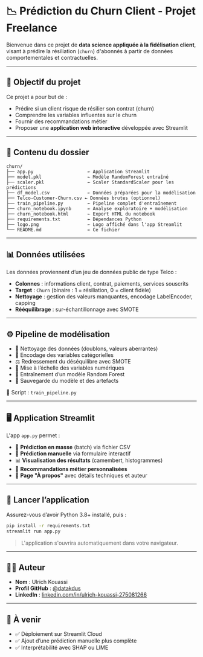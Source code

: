 # 📉 Prédiction du Churn Client - Projet Freelance

Bienvenue dans ce projet de **data science appliquée à la fidélisation client**, visant à prédire la résiliation (`churn`) d'abonnés à partir de données comportementales et contractuelles.

---

## 🧠 Objectif du projet

Ce projet a pour but de :

- Prédire si un client risque de résilier son contrat (churn)  
- Comprendre les variables influentes sur le churn  
- Fournir des recommandations métier  
- Proposer une **application web interactive** développée avec Streamlit  

---

## 📂 Contenu du dossier

```
churn/
├── app.py                    ← Application Streamlit
├── model.pkl                 ← Modèle RandomForest entraîné
├── scaler.pkl                ← Scaler StandardScaler pour les prédictions
├── df_model.csv              ← Données préparées pour la modélisation
├── Telco-Customer-Churn.csv ← Données brutes (optionnel)
├── train_pipeline.py         ← Pipeline complet d'entraînement
├── churn_notebook.ipynb      ← Analyse exploratoire + modélisation
├── churn_notebook.html       ← Export HTML du notebook
├── requirements.txt          ← Dépendances Python
├── logo.png                  ← Logo affiché dans l'app Streamlit
└── README.md                 ← Ce fichier
```

---

## 📊 Données utilisées

Les données proviennent d’un jeu de données public de type Telco :  
- **Colonnes** : informations client, contrat, paiements, services souscrits  
- **Target** : `Churn` (binaire : 1 = résiliation, 0 = client fidèle)  
- **Nettoyage** : gestion des valeurs manquantes, encodage LabelEncoder, capping  
- **Rééquilibrage** : sur-échantillonnage avec SMOTE  

---

## ⚙️ Pipeline de modélisation

- 🧹 Nettoyage des données (doublons, valeurs aberrantes)  
- 🔢 Encodage des variables catégorielles  
- ⚖️ Redressement du déséquilibre avec SMOTE  
- 📏 Mise à l’échelle des variables numériques  
- 🌲 Entraînement d’un modèle Random Forest  
- 💾 Sauvegarde du modèle et des artefacts  

📁 Script : `train_pipeline.py`

---

## 🖥️ Application Streamlit

L'app `app.py` permet :

- 📁 **Prédiction en masse** (batch) via fichier CSV  
- 👤 **Prédiction manuelle** via formulaire interactif  
- 📊 **Visualisation des résultats** (camembert, histogrammes)  
- 📌 **Recommandations métier personnalisées**  
- 📘 **Page "À propos"** avec détails techniques et auteur  

---

## 🚀 Lancer l’application

Assurez-vous d’avoir Python 3.8+ installé, puis :

```bash
pip install -r requirements.txt
streamlit run app.py
```

> L'application s'ouvrira automatiquement dans votre navigateur.

---

## 🧑‍💻 Auteur

- **Nom** : Ulrich Kouassi  
- **Profil GitHub** : [@datakdus](https://github.com/datakdus)  
- **LinkedIn** : [linkedin.com/in/ulrich-kouassi-275081266](https://linkedin.com/in/ulrich-kouassi-275081266)

---

## 📌 À venir

- ✅ Déploiement sur Streamlit Cloud  
- ✅ Ajout d’une prédiction manuelle plus complète  
- ✅ Interprétabilité avec SHAP ou LIME  
